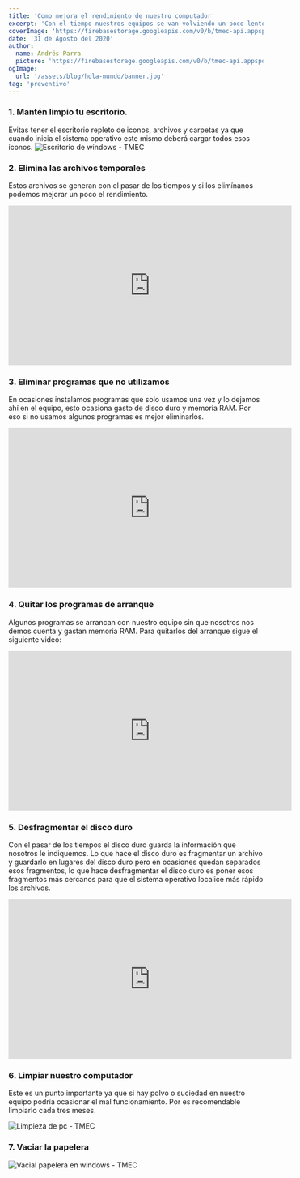 ```yaml
---
title: 'Como mejora el rendimiento de nuestro computador'
excerpt: 'Con el tiempo nuestros equipos se van volviendo un poco lentos, ya sea con el tiempo o por las especificaciones del computador, a continuación te daremos unos pasos para mejorar el rendimiento.'
coverImage: 'https://firebasestorage.googleapis.com/v0/b/tmec-api.appspot.com/o/images%2Fmejorar-el-rendimiento%2FMejorar%20el%20rendimiento%20de%20nuestro%20PC.jpg?alt=media&token=8ca165cf-2513-4bf6-95be-15ac2a0f4108'
date: '31 de Agosto del 2020'
author:
  name: Andrés Parra
  picture: 'https://firebasestorage.googleapis.com/v0/b/tmec-api.appspot.com/o/jmGlZffY_400x400.jpg?alt=media&token=64e638e3-57c1-4d7d-83e0-7ee87a1726fa'
ogImage:
  url: '/assets/blog/hola-mundo/banner.jpg'
tag: 'preventivo'
---
```



### 1.  Mantén limpio tu escritorio.
Evitas tener el escritorio repleto de iconos, archivos y carpetas ya que cuando inicia el sistema operativo este mismo deberá cargar todos esos iconos.
<img src="https://firebasestorage.googleapis.com/v0/b/tmec-api.appspot.com/o/images%2Fmejorar-el-rendimiento%2Fescritorio.png?alt=media&token=455d246c-caac-4310-bd59-9c4d60a0523c" alt="Escritorio de windows - TMEC" />


### 2.  Elimina las archivos temporales
Estos archivos se generan con el pasar de los tiempos y si los elimínanos podemos mejorar un poco el rendimiento.

<iframe width="560" height="315" src="https://www.youtube.com/embed/HRhCHI1_v4c" frameborder="0" allow="accelerometer; autoplay; encrypted-media; gyroscope; picture-in-picture" allowfullscreen></iframe>


### 3.  Eliminar programas que no utilizamos
En ocasiones instalamos programas que solo usamos una vez y lo dejamos ahí en el equipo, esto ocasiona gasto de disco duro y memoria RAM. Por eso si no usamos algunos programas es mejor eliminarlos.

<iframe width="560" height="315" src="https://www.youtube.com/embed/vGdCsM-Awdc" frameborder="0" allow="accelerometer; autoplay; encrypted-media; gyroscope; picture-in-picture" allowfullscreen></iframe>


### 4.  Quitar los programas de arranque
Algunos programas se arrancan con nuestro equipo sin que nosotros nos demos cuenta y gastan memoria RAM. Para quitarlos del arranque sigue el siguiente video:

<iframe width="560" height="315" src="https://www.youtube.com/embed/OeQtSIWJAiQ" frameborder="0" allow="accelerometer; autoplay; encrypted-media; gyroscope; picture-in-picture" allowfullscreen></iframe>


### 5.  Desfragmentar el disco duro
Con el pasar de los tiempos el disco duro guarda la información que nosotros le indiquemos. Lo que hace el disco duro es fragmentar un archivo y guardarlo en lugares del disco duro pero en ocasiones quedan separados esos fragmentos, lo que hace desfragmentar el disco duro es poner esos fragmentos más cercanos para que el sistema operativo localice más rápido los archivos.

<iframe width="560" height="315" src="https://www.youtube.com/embed/NdqSNOf_3Yk" frameborder="0" allow="accelerometer; autoplay; encrypted-media; gyroscope; picture-in-picture" allowfullscreen></iframe>


### 6.  Limpiar nuestro computador
Este es un punto importante ya que si hay polvo o suciedad en nuestro equipo podría ocasionar el mal funcionamiento. Por es recomendable limpiarlo cada tres meses.

<img src="https://firebasestorage.googleapis.com/v0/b/tmec-api.appspot.com/o/images%2Fmejorar-el-rendimiento%2Flimpieza.jpg?alt=media&token=36e66cd3-00e1-4a90-8d7d-3afe56115d1d" alt="Limpieza de pc - TMEC" />


### 7. Vaciar la papelera

<img src="https://firebasestorage.googleapis.com/v0/b/tmec-api.appspot.com/o/images%2Fmejorar-el-rendimiento%2Fvaciar-papeleras.png?alt=media&token=01a15e35-931b-437b-950f-09d5b59de818" alt="Vacial papelera en windows - TMEC" />